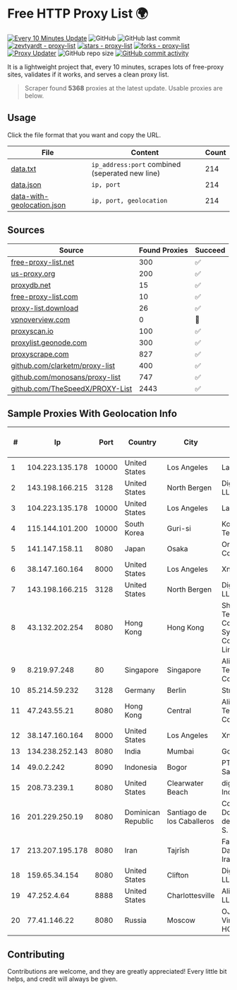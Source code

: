 
# Free HTTP Proxy List 🌍

[![Every 10 Minutes Update](https://github.com/mertguvencli/http-proxy-list/actions/workflows/main.yml/badge.svg?branch=main)](https://github.com/mertguvencli/http-proxy-list/actions/workflows/main.yml)
![GitHub](https://img.shields.io/github/license/mertguvencli/http-proxy-list)
![GitHub last commit](https://img.shields.io/github/last-commit/mertguvencli/http-proxy-list)
[![zevtyardt - proxy-list](https://img.shields.io/static/v1?label=zevtyardt&message=proxy-list&color=blue&logo=github)](https://github.com/zevtyardt/proxy-list "Go to GitHub repo")
[![stars - proxy-list](https://img.shields.io/github/stars/zevtyardt/proxy-list?style=social)](https://github.com/zevtyardt/proxy-list)
[![forks - proxy-list](https://img.shields.io/github/forks/zevtyardt/proxy-list?style=social)](https://github.com/zevtyardt/proxy-list)
[![Proxy Updater](https://github.com/zevtyardt/proxy-list/workflows/Proxy%20Updater/badge.svg)](https://github.com/zevtyardt/proxy-list/actions?query=workflow:"Proxy+Updater")
![GitHub repo size](https://img.shields.io/github/repo-size/zevtyardt/proxy-list)
[![GitHub commit activity](https://img.shields.io/github/commit-activity/m/zevtyardt/proxy-list?logo=commits)](https://github.com/zevtyardt/proxy-list/commits/main)

It is a lightweight project that, every 10 minutes, scrapes lots of free-proxy sites, validates if it works, and serves a clean proxy list.

> Scraper found **5368** proxies at the latest update. Usable proxies are below.

## Usage

Click the file format that you want and copy the URL.

|File|Content|Count|
|----|-------|-----|
|[data.txt](https://raw.githubusercontent.com/mertguvencli/http-proxy-list/main/proxy-list/data.txt)|`ip_address:port` combined (seperated new line)|214|
|[data.json](https://raw.githubusercontent.com/mertguvencli/http-proxy-list/main/proxy-list/data.json)|`ip, port`|214|
|[data-with-geolocation.json](https://raw.githubusercontent.com/mertguvencli/http-proxy-list/main/proxy-list/data-with-geolocation.json)|`ip, port, geolocation`|214|

## Sources

|Source|Found Proxies|Succeed|
|------|-------------|-------|
|[free-proxy-list.net](https://free-proxy-list.net)|300|✅|
|[us-proxy.org](https://www.us-proxy.org)|200|✅|
|[proxydb.net](http://proxydb.net)|15|✅|
|[free-proxy-list.com](https://free-proxy-list.com/?page=&port=&type%5B%5D=http&type%5B%5D=https&up_time=0&search=Search)|10|✅|
|[proxy-list.download](https://www.proxy-list.download/HTTP)|26|✅|
|[vpnoverview.com](https://vpnoverview.com/privacy/anonymous-browsing/free-proxy-servers)|0|🚫|
|[proxyscan.io](https://www.proxyscan.io)|100|✅|
|[proxylist.geonode.com](https://proxylist.geonode.com/api/proxy-list?limit=300&page=1&sort_by=lastChecked&sort_type=desc&protocols=http,https)|300|✅|
|[proxyscrape.com](https://api.proxyscrape.com/v2/?request=displayproxies&protocol=http&timeout=10000&country=all&ssl=all&anonymity=all)|827|✅|
|[github.com/clarketm/proxy-list](https://raw.githubusercontent.com/clarketm/proxy-list/master/proxy-list-raw.txt)|400|✅|
|[github.com/monosans/proxy-list](https://raw.githubusercontent.com/monosans/proxy-list/main/proxies/http.txt)|747|✅|
|[github.com/TheSpeedX/PROXY-List](https://raw.githubusercontent.com/TheSpeedX/PROXY-List/master/http.txt)|2443|✅|


## Sample Proxies With Geolocation Info

|#|Ip|Port|Country|City|Internet Service Provider|
|-|--|----|-------|----|-------------------------|
|1|104.223.135.178|10000|United States|Los Angeles|LayerHost|
|2|143.198.166.215|3128|United States|North Bergen|DigitalOcean, LLC|
|3|104.223.135.178|10000|United States|Los Angeles|LayerHost|
|4|115.144.101.200|10000|South Korea|Guri-si|Korea Telecom|
|5|141.147.158.11|8080|Japan|Osaka|Oracle Corporation|
|6|38.147.160.164|8000|United States|Los Angeles|Xnnet LLC|
|7|143.198.166.215|3128|United States|North Bergen|DigitalOcean, LLC|
|8|43.132.202.254|8080|Hong Kong|Hong Kong|Shenzhen Tencent Computer Systems Company Limited|
|9|8.219.97.248|80|Singapore|Singapore|Alibaba (US) Technology Co., Ltd.|
|10|85.214.59.232|3128|Germany|Berlin|Strato AG|
|11|47.243.55.21|8080|Hong Kong|Central|Alibaba (US) Technology Co., Ltd.|
|12|38.147.160.164|8000|United States|Los Angeles|Xnnet LLC|
|13|134.238.252.143|8080|India|Mumbai|Google LLC|
|14|49.0.2.242|8090|Indonesia|Bogor|PT Usaha Adi Sanggoro|
|15|208.73.239.1|8080|United States|Clearwater Beach|digitalIPVoice, Inc|
|16|201.229.250.19|8080|Dominican Republic|Santiago de los Caballeros|Compañía Dominicana de Teléfonos S. A.|
|17|213.207.195.178|8080|Iran|Tajrīsh|Farabord Dadeh Haye Iranian Co.|
|18|159.65.34.154|8080|United States|Clifton|DigitalOcean, LLC|
|19|47.252.4.64|8888|United States|Charlottesville|Alibaba.com LLC|
|20|77.41.146.22|8080|Russia|Moscow|OJSC Vimpelcom HQ|



## Contributing

Contributions are welcome, and they are greatly appreciated! Every
little bit helps, and credit will always be given.

